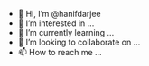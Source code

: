 - 👋 Hi, I’m @hanifdarjee
- 👀 I’m interested in ...
- 🌱 I’m currently learning ...
- 💞️ I’m looking to collaborate on ...
- 📫 How to reach me ...

<!---
hanifdarjee/hanifdarjee is a ✨ special ✨ repository because its `README.md` (this file) appears on your GitHub profile.
You can click the Preview link to take a look at your changes.
--->
